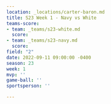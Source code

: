 ```yaml
---
location: _locations/carter-baron.md
title: S23 Week 1 - Navy vs White
teams-score:
- team: _teams/s23-white.md
  score: 
- team: _teams/s23-navy.md
  score: 
field: "2"
date: 2022-09-11 09:00:00 -0400
season: 23
week: 1
mvp: ''
game-ball: ''
sportsperson: ''

---
```

